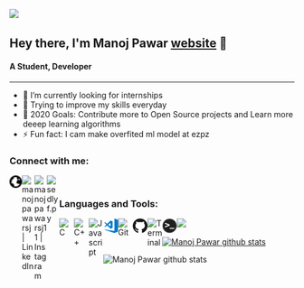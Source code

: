 



![](https://komarev.com/ghpvc/?username=manojpawarsj12)



## Hey there, I'm Manoj Pawar [website] 👋
#### A Student, Developer 
---
- 🔭 I’m currently looking for internships
- 🌱 Trying to improve my skills everyday
- 🥅 2020 Goals: Contribute more to Open Source projects and Learn more deeep learning algorithms
- ⚡ Fun fact: I cam make overfited ml model at ezpz

### Connect with me:

[<img align="left" alt="manojpawarsj.me" width="22px" src="https://raw.githubusercontent.com/iconic/open-iconic/master/svg/globe.svg" />][website]

[<img align="left" alt="manojpawarsj | LinkedIn" width="22px" src="https://cdn.jsdelivr.net/npm/simple-icons@v3/icons/linkedin.svg" />][linkedin]
[<img align="left" alt="manojpawarsj11 | Instagram" width="22px" src="https://cdn.jsdelivr.net/npm/simple-icons@v3/icons/instagram.svg" />][instagram]
[<img align="left" alt="sedlyf.py" width="22px" src="https://cdn.jsdelivr.net/npm/simple-icons@v3/icons/facebook.svg" />][facebook]

<br />

### Languages and Tools:

<img align="left" alt="C" width="26px" src="https://img.icons8.com/color/48/000000/c-programming.png" />

<img align="left" alt="C++" width="26px" src="https://img.icons8.com/ios-filled/26/000000/c-plus-plus-logo.png"/>

<img align="left" alt="Javascript" width="26px" src="https://img.icons8.com/ios-filled/26/000000/javascript.png"/>



<img src="https://img.icons8.com/ios-filled/26/000000/python.png"/>

<img align="left" alt="Visual Studio Code" width="26px" src="https://raw.githubusercontent.com/github/explore/80688e429a7d4ef2fca1e82350fe8e3517d3494d/topics/visual-studio-code/visual-studio-code.png" />

<img align="left" alt="Git" width="26px" src="https://img.icons8.com/color/48/000000/git.png" />

<img align="left" alt="GitHub" width="26px" src="https://raw.githubusercontent.com/github/explore/78df643247d429f6cc873026c0622819ad797942/topics/github/github.png" />

<img align="left" alt="Terminal" width="26px" src="https://img.icons8.com/ios-filled/50/000000/linux.png" />

<img align="left" alt="Terminal" width="26px" src="https://raw.githubusercontent.com/github/explore/80688e429a7d4ef2fca1e82350fe8e3517d3494d/topics/terminal/terminal.png" />




[![Manoj Pawar github stats](https://github-readme-stats.vercel.app/api?username=manojpawarsj12)](https://github.com/anuraghazra/github-readme-stats)

![Manoj Pawar github stats](https://github-readme-stats.vercel.app/api?username=manojpawarsj12&show_icons=true&theme=radical)



[website]: https://manojpawarsj.me/

[instagram]: https://instagram.com/manojpawarsj11
[linkedin]: https://linkedin.com/in/manojpawarsj
[facebook]: https://facebook.com/sedlyf
[xda]: https://forum.xda-developers.com/member.php?u=9778581
